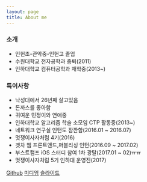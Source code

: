```yaml
---
layout: page
title: About me
---
```


### 소개
- 인헌초-관악중-인헌고 졸업<br/>
- 수원대학교 전자공학과 중퇴(2011)<br/>
- 인하대학교 컴퓨터공학과 재학중(2013~)<br/>

### 특이사항
- 낙성대에서 26년째 살고있음<br/>
- 돈까스를 좋아함
- 귀여운 민정이와 연애중
- 인하대학교 알고리즘 학술 소모임 CTP 활동중(2013~)
- 네트워크 연구실 인턴도 잠깐함(2016.01 ~ 2016.07)
- 멋쟁이사자처럼 4기(2016)
- 겟차 웹 프론트엔드,퍼블리싱 인턴(2016.09 ~ 2017.02)
- 부스트캠프 iOS 스터디 참여 1차 광탈(2017.01 ~ 02)ㅠㅠ
- 멋쟁이사자처럼 5기 인하대 운영진(2017)

[Github](https://github.com/hanjungv)
[미디엄](https://medium.com/@junghan_61455)
[슬라이드](https://slides.com/junghan)
